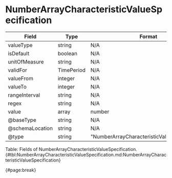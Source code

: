 <!--
    ATTENTION: This file was generated via gradle!
               Do NOT manually edit this file! Any such changes will be overwritten!
-->

# NumberArrayCharacteristicValueSpecification

| Field | Type | Format | Required |
| ------- | ------- | ------- | --- |
| valueType | string | N/A | No |
| isDefault | boolean | N/A | No |
| unitOfMeasure | string | N/A | No |
| validFor | TimePeriod | N/A | No |
| valueFrom | integer | N/A | No |
| valueTo | integer | N/A | No |
| rangeInterval | string | N/A | No |
| regex | string | N/A | No |
| value | array | number | No |
| @baseType | string | N/A | No |
| @schemaLocation | string | N/A | No |
| @type | string | "NumberArrayCharacteristicValueSpecification" | Yes |

Table: Fields of NumberArrayCharacteristicValueSpecification. {#tbl:NumberArrayCharacteristicValueSpecification.md:NumberArrayCharacteristicValueSpecification}

{#page:break}
